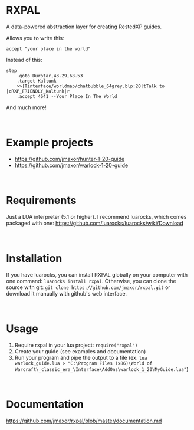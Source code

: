# RXPAL
A data-powered abstraction layer for creating RestedXP guides.

Allows you to write this:
```
accept "your place in the world"
```

Instead of this:
```
step
    .goto Durotar,43.29,68.53
    .target Kaltunk
    >>|Tinterface/worldmap/chatbubble_64grey.blp:20|tTalk to |cRXP_FRIENDLY_Kaltunk|r
    .accept 4641 --Your Place In The World
```
And much more!


<br />

# Example projects
- https://github.com/jmaxor/hunter-1-20-guide
- https://github.com/jmaxor/warlock-1-20-guide


<br />

# Requirements

Just a LUA interpreter (5.1 or higher). I recommend luarocks, which comes packaged with one: https://github.com/luarocks/luarocks/wiki/Download


<br />

# Installation

If you have luarocks, you can install RXPAL globally on your computer with one command: `luarocks install rxpal`. Otherwise, you can clone the source with git: `git clone https://github.com/jmaxor/rxpal.git` or download it manually with github's web interface.


<br />

# Usage

1. Require rxpal in your lua project: `require("rxpal")`
2. Create your guide (see examples and documentation)
3. Run your program and pipe the output to a file (ex. `lua warlock_guide.lua > "C:\Program Files (x86)\World of Warcraft\_classic_era_\Interface\AddOns\warlock_1_20\MyGuide.lua"`)


<br />

# Documentation

https://github.com/jmaxor/rxpal/blob/master/documentation.md